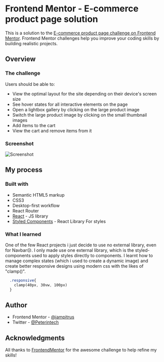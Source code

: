 # Frontend Mentor - E-commerce product page solution

This is a solution to the [E-commerce product page challenge on Frontend Mentor](https://www.frontendmentor.io/challenges/ecommerce-product-page-UPsZ9MJp6). Frontend Mentor challenges help you improve your coding skills by building realistic projects.


## Overview

### The challenge

Users should be able to:

- View the optimal layout for the site depending on their device's screen size
- See hover states for all interactive elements on the page
- Open a lightbox gallery by clicking on the large product image
- Switch the large product image by clicking on the small thumbnail images
- Add items to the cart
- View the cart and remove items from it

### Screenshot

![Screenshot](https://user-images.githubusercontent.com/66377818/185800847-fa56edba-f577-45d8-9fa2-ad295a90e59e.png)

## My process

### Built with

- Semantic HTML5 markup
- CSS3
- Desktop-first workflow
- React Router
- [React](https://reactjs.org/) - JS library
- [Styled Components](https://styled-components.com/) - React Library For styles

### What I learned

One of the few React projects i just decide to use no external library, even for Navbar😒. I only made use one external library, which is the styled-components used to apply styles directly to components.
I learnt how to manage complex states (which i used to create a dynamic image) and create better responsive designs using modern css with the likes of "clamp()".

```css
  .responsive{
    clamp(40px, 30vw, 100px)
  }
```

## Author

- Frontend Mentor - [@iampitrus](https://www.frontendmentor.io/profile/iampitrus)
- Twitter - [@Peterintech](https://www.twitter.com/peterintech)

## Acknowledgments

All thanks to [FrontendMentor](https://www.frontendmentor.io) for the awesome challenge to help refine my skills!
